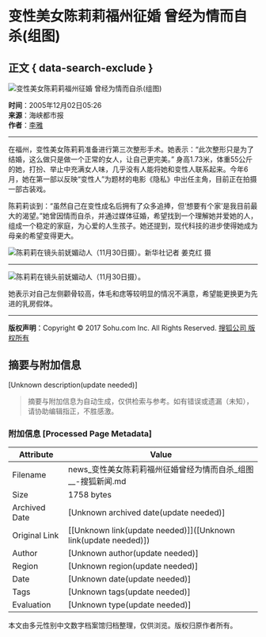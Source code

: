 # 变性美女陈莉莉福州征婚 曾经为情而自杀(组图)

## 正文 { data-search-exclude }


![变性美女陈莉莉福州征婚 曾经为情而自杀(组图)](https://photocdn.sohu.com/20051202/Img240850089.jpg)

**时间**：2005年12月02日05:26  
**来源**：海峡都市报  
**作者**：[李雅](https://news.sohu.com/20051201/n227634975.shtml)

---

在福州，变性美女陈莉莉准备进行第三次整形手术。她表示：“此次整形只是为了结婚，这么做只是做一个正常的女人，让自己更完美。” 身高1.73米，体重55公斤的她，打扮、举止中充满女人味，几乎没有人能将她和变性人联系起来。今年6月，她在第一部以反映“变性人”为题材的电影《隐私》中出任主角，目前正在拍摄一部古装戏。

陈莉莉谈到：“虽然自己在变性成名后拥有了众多追捧，但‘想要有个家’是我目前最大的渴望。”她曾因情而自杀，并通过媒体征婚，希望找到一个理解她并爱她的人，组成一个稳定的家庭，为心爱的人生孩子。她还提到，现代科技的进步使得她成为母亲的希望变得更大。

![陈莉莉在镜头前妩媚动人（11月30日摄）。新华社记者 姜克红 摄](https://photocdn.sohu.com/20051202/Img240850090.jpg)

---

![陈莉莉在镜头前妩媚动人（11月30日摄）。](https://photocdn.sohu.com/20051202/Img240850090.jpg)

她表示对自己左侧颧骨较高，体毛和痣等较明显的情况不满意，希望能更换更为先进的乳房假体。

--- 

**版权声明**：Copyright © 2017 Sohu.com Inc. All Rights Reserved. [搜狐公司 版权所有](https://corp.sohu.com/s2007/copyright/)
<!-- tcd_original_link http://news.sohu.com/20051202/n240850088.shtml -->


## 摘要与附加信息

<!-- tcd_abstract -->
[Unknown description(update needed)]
<!-- tcd_abstract_end -->

> 摘要与附加信息为自动生成，仅供检索与参考。如有错误或遗漏（未知），请协助编辑指正，不胜感激。

### 附加信息 [Processed Page Metadata]

| Attribute       | Value                                  |
|-----------------|----------------------------------------|
| Filename        | news_变性美女陈莉莉福州征婚曾经为情而自杀_组图__-搜狐新闻.md                             |
| Size            | 1758 bytes                           |
| Archived Date   | [Unknown archived date(update needed)]                             |
| Original Link   | [[Unknown link(update needed)]]([Unknown link(update needed)])                       |
| Author          | [Unknown author(update needed)]                               |
| Region          | [Unknown region(update needed)]                               |
| Date            | [Unknown date(update needed)]                                 |
| Tags            | [Unknown tags(update needed)]                                 |
| Evaluation            | [Unknown type(update needed)]                                 |
<!-- tcd_table_end -->

本文由多元性别中文数字档案馆归档整理，仅供浏览。版权归原作者所有。
